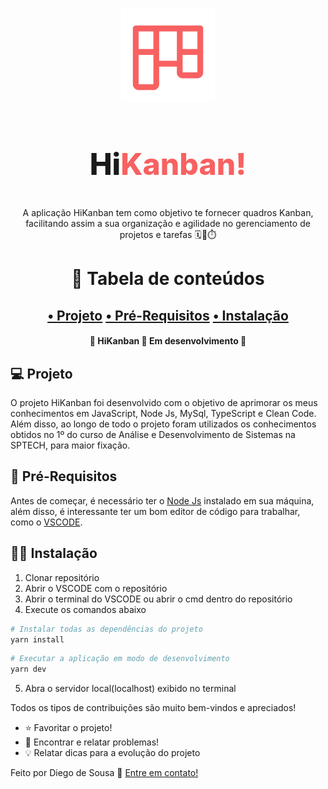 <p align="center">
    <img width="150px" alt="Logo" title="Logo" src="./public/assets/img/LogoHiKanban.svg"/>
	<h2 align='center' style='font-weight: 800; font-size: 3rem'>Hi<span style='color: #F86161'>Kanban!</span></h2>
    <p align="center">A aplicação HiKanban tem como objetivo te fornecer quadros Kanban, facilitando assim a sua organização e agilidade no gerenciamento de projetos e tarefas 🗓️📝⏱️</p>
</p>

<h1 align="center">📌 Tabela de conteúdos</h1>

<h2 align="center">
    <a href="#computer-projeto">• Projeto</a>
    <a href="#link-pré-requisitos">• Pré-Requisitos</a>
    <a href="#technologist-instalação">• Instalação</a>
</h2>

<h4 align="center"> 
	🚧  HiKanban 🚀 Em desenvolvimento  🚧
</h4>

## :computer: **Projeto**
O projeto HiKanban foi desenvolvido com o objetivo de aprimorar os meus conhecimentos em JavaScript, Node Js, MySql, TypeScript e Clean Code. Além disso, ao longo de todo o projeto foram utilizados os conhecimentos obtidos no 1º do curso de Análise e Desenvolvimento de Sistemas na SPTECH, para maior fixação.

## :link: **Pré-Requisitos**
Antes de começar, é necessário ter o <a href="https://nodejs.org/pt-br">Node Js</a> instalado em sua máquina, além disso, é interessante ter um bom editor de código para trabalhar, como o <a href="https://code.visualstudio.com/Download">VSCODE</a>.

## :technologist: **Instalação**
1. Clonar repositório
2. Abrir o VSCODE com o repositório
3. Abrir o terminal do VSCODE ou abrir o cmd dentro do repositório
4. Execute os comandos abaixo
```sh
# Instalar todas as dependências do projeto
yarn install
```
```sh
# Executar a aplicação em modo de desenvolvimento
yarn dev
```
5. Abra o servidor local(localhost) exibido no terminal

Todos os tipos de contribuições são muito bem-vindos e apreciados!
- ⭐️ Favoritar o projeto!
- 🐛 Encontrar e relatar problemas!
- 💡 Relatar dicas para a evolução do projeto

Feito por Diego de Sousa 👋 <a href="https://www.linkedin.com/in/diego-sousa-28003b209/">Entre em contato!</a>